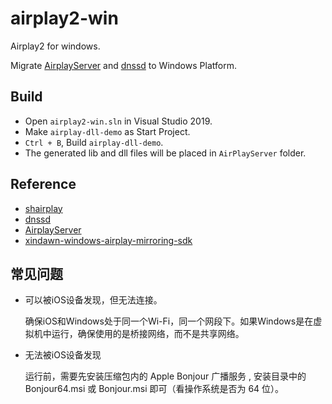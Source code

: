 # airplay2-win
Airplay2 for windows.

Migrate [AirplayServer](https://github.com/KqSMea8/AirplayServer) and [dnssd](https://github.com/jevinskie/mDNSResponder) to Windows Platform.

## Build

- Open `airplay2-win.sln` in Visual Studio 2019.
- Make `airplay-dll-demo` as Start Project.
- `Ctrl + B`, Build `airplay-dll-demo`.
- The generated lib and dll files will be placed in `AirPlayServer` folder.

## Reference

- [shairplay](https://github.com/juhovh/shairplay) 
- [dnssd](https://github.com/jevinskie/mDNSResponder)
- [AirplayServer](https://github.com/KqSMea8/AirplayServer)
- [xindawn-windows-airplay-mirroring-sdk](https://github.com/xindawndev/xindawn-windows-airplay-mirroring-sdk)


## 常见问题

- 可以被iOS设备发现，但无法连接。

  确保iOS和Windows处于同一个Wi-Fi，同一个网段下。如果Windows是在虚拟机中运行，确保使用的是桥接网络，而不是共享网络。
  
- 无法被iOS设备发现

  运行前，需要先安装压缩包内的 Apple Bonjour 广播服务 , 安装目录中的 Bonjour64.msi 或 Bonjour.msi 即可（看操作系统是否为 64 位）。